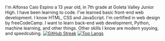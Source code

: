 I'm Alfonso Caio Espino a 13 year old, in 7th grade at Goleta Valley Junior High. I have been learning to code. I've learned basic front-end web development. I know HTML, CSS and JavaScript. I'm certified in web design by freeCodeCamp. I want to learn back-end web development, Python, machine learning, and other things. Other skills I know are modern yoyoing, and speedcubing.
[![GitHub Streak](https://streak-stats.demolab.com?user=Alfonsoce11)](https://git.io/streak-stats)
[![Top Langs](https://github-readme-stats.vercel.app/api/top-langs/?username=Alfonsoce11)](https://github.com/anuraghazra/github-readme-stats)

<!---
Alfonsoce11/Alfonsoce11 is a ✨ special ✨ repository because its `README.md` (this file) appears on your GitHub profile.
You can click the Preview link to take a look at your changes.
--->
